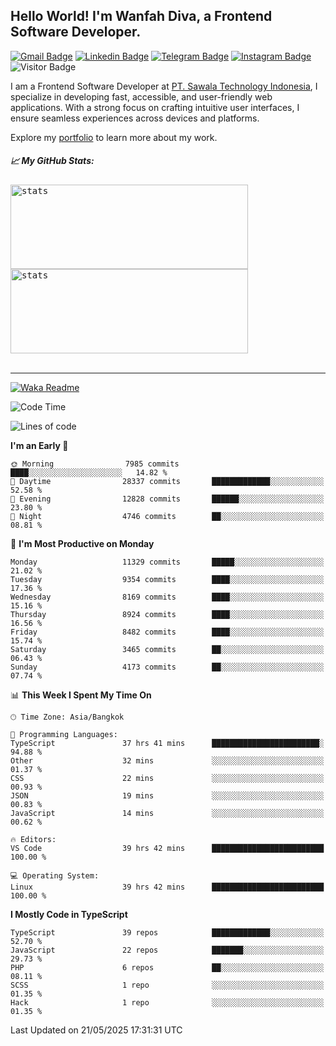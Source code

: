 ## Hello World! I'm Wanfah Diva, a Frontend Software Developer.

[![Gmail Badge](https://img.shields.io/badge/-Gmail-white?style=plastic&logo=Gmail&link=mailto:aditputrafirmansyah@gmail.com)](mailto:wanfahdivaa@gmail.com)
[![Linkedin Badge](https://img.shields.io/badge/-LinkedIn-blue?style=plastic&logo=Linkedin&link=https://www.linkedin.com/in/aditputrafirmansyah/)](https://www.linkedin.com/in/wanfahdiva/)
[![Telegram Badge](https://img.shields.io/badge/-Telegram-blue?style=plastic&logo=telegram&link=https://t.me/Adithya_13)](https://t.me/wanfahdiva)
[![Instagram Badge](https://img.shields.io/badge/-Instagram-white?style=plastic&logo=instagram&link=https://www.instagram.com/adithya_firmansyahputra/)](https://www.instagram.com/wnfhdva/)
![Visitor Badge](https://visitor-badge.laobi.icu/badge?page_id=wanfahdiva.wanfahdiva)

<p>
I am a Frontend Software Developer at <a href="https://sawala/tech" target="_blank">PT. Sawala Technology Indonesia</a>, I specialize in developing fast, accessible, and user-friendly web applications. With a strong focus on crafting intuitive user interfaces, I ensure seamless experiences across devices and platforms.

Explore my <a href="http://wanfahdiva-com.vercel.app/" target="_blank">portfolio</a> to learn more about my work.
</p>

<h5 align="left">
  
📈 **My GitHub Stats:**

</h5>

<div align="left">
<kbd>
  <img height="135em" width="380em" alt="stats" src="https://github-readme-stats-salesp07.vercel.app/api?username=wanfahdiva&count_private=true&show_icons=true&theme=react&rank_icon=github&border_radius=10&hide_title=true"></kbd>
</kbd>
<kbd>
    <img height="135em" width="380em" alt="stats" src="https://github-readme-activity-graph.vercel.app/graph?username=wanfahdiva&theme=react&hide_title=true"></kbd>
</div>

<br />

---

[![Waka Readme](https://github.com/wanfahdiva/wanfahdiva/actions/workflows/waka.yml/badge.svg)](https://github.com/wanfahdiva/wanfahdiva/actions/workflows/waka.yml)

<!--START_SECTION:waka-->
![Code Time](http://img.shields.io/badge/Code%20Time-1%2C994%20hrs%2014%20mins-blue)

![Lines of code](https://img.shields.io/badge/From%20Hello%20World%20I%27ve%20Written-23.6%20million%20lines%20of%20code-blue)

**I'm an Early 🐤** 

```text
🌞 Morning                7985 commits        ████░░░░░░░░░░░░░░░░░░░░░   14.82 % 
🌆 Daytime                28337 commits       █████████████░░░░░░░░░░░░   52.58 % 
🌃 Evening                12828 commits       ██████░░░░░░░░░░░░░░░░░░░   23.80 % 
🌙 Night                  4746 commits        ██░░░░░░░░░░░░░░░░░░░░░░░   08.81 % 
```
📅 **I'm Most Productive on Monday** 

```text
Monday                   11329 commits       █████░░░░░░░░░░░░░░░░░░░░   21.02 % 
Tuesday                  9354 commits        ████░░░░░░░░░░░░░░░░░░░░░   17.36 % 
Wednesday                8169 commits        ████░░░░░░░░░░░░░░░░░░░░░   15.16 % 
Thursday                 8924 commits        ████░░░░░░░░░░░░░░░░░░░░░   16.56 % 
Friday                   8482 commits        ████░░░░░░░░░░░░░░░░░░░░░   15.74 % 
Saturday                 3465 commits        ██░░░░░░░░░░░░░░░░░░░░░░░   06.43 % 
Sunday                   4173 commits        ██░░░░░░░░░░░░░░░░░░░░░░░   07.74 % 
```


📊 **This Week I Spent My Time On** 

```text
🕑︎ Time Zone: Asia/Bangkok

💬 Programming Languages: 
TypeScript               37 hrs 41 mins      ████████████████████████░   94.88 % 
Other                    32 mins             ░░░░░░░░░░░░░░░░░░░░░░░░░   01.37 % 
CSS                      22 mins             ░░░░░░░░░░░░░░░░░░░░░░░░░   00.93 % 
JSON                     19 mins             ░░░░░░░░░░░░░░░░░░░░░░░░░   00.83 % 
JavaScript               14 mins             ░░░░░░░░░░░░░░░░░░░░░░░░░   00.62 % 

🔥 Editors: 
VS Code                  39 hrs 42 mins      █████████████████████████   100.00 % 

💻 Operating System: 
Linux                    39 hrs 42 mins      █████████████████████████   100.00 % 
```

**I Mostly Code in TypeScript** 

```text
TypeScript               39 repos            █████████████░░░░░░░░░░░░   52.70 % 
JavaScript               22 repos            ███████░░░░░░░░░░░░░░░░░░   29.73 % 
PHP                      6 repos             ██░░░░░░░░░░░░░░░░░░░░░░░   08.11 % 
SCSS                     1 repo              ░░░░░░░░░░░░░░░░░░░░░░░░░   01.35 % 
Hack                     1 repo              ░░░░░░░░░░░░░░░░░░░░░░░░░   01.35 % 
```




 Last Updated on 21/05/2025 17:31:31 UTC
<!--END_SECTION:waka-->
